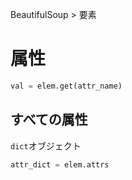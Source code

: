 BeautifulSoup > 要素
# 属性
```python
val = elem.get(attr_name)
```

## すべての属性
```dict```オブジェクト  
```python
attr_dict = elem.attrs
```
